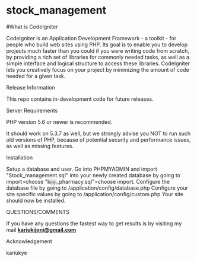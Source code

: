 # stock_management


#What is CodeIgniter

CodeIgniter is an Application Development Framework - a toolkit - for people who build web sites using PHP. Its goal is to enable you to develop projects much faster than you could if you were writing code from scratch, by providing a rich set of libraries for commonly needed tasks, as well as a simple interface and logical structure to access these libraries. CodeIgniter lets you creatively focus on your project by minimizing the amount of code needed for a given task.

Release Information

This repo contains in-development code for future releases.

Server Requirements

PHP version 5.6 or newer is recommended.

It should work on 5.3.7 as well, but we strongly advise you NOT to run such old versions of PHP, because of potential security and performance issues, as well as missing features.

Installation

Setup a database and user.
Go into PHPMYADMIN and import "Stock_management.sql" into your newly created database by going to import>choose                  "kijiji_pharmacy.sql">choose import.
Configure the database file by going to /application/config/database.php
Configure your site specific values by going to /application/config/custom.php
Your site should now be installed.

QUESTIONS/COMMENTS

If you have any questions the fastest way to get results is by visiting my mail **kariukijoni@gmail.com**

Acknowledgement

kariukye
